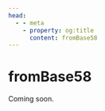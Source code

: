 ```yaml
---
head:
  - - meta
    - property: og:title
      content: fromBase58
---
```


# fromBase58

Coming soon.